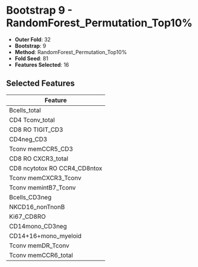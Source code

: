 # Bootstrap 9 - RandomForest_Permutation_Top10%

- **Outer Fold**: 32
- **Bootstrap**: 9
- **Method**: RandomForest_Permutation_Top10%
- **Fold Seed**: 81
- **Features Selected**: 16

## Selected Features

| Feature |
|---------|
| Bcells_total |
| CD4 Tconv_total |
| CD8 RO TIGIT_CD3 |
| CD4neg_CD3 |
| Tconv memCCR5_CD3 |
| CD8 RO CXCR3_total |
| CD8 ncytotox RO CCR4_CD8ntox |
| Tconv memCXCR3_Tconv |
| Tconv memintB7_Tconv |
| Bcells_CD3neg |
| NKCD16_nonTnonB |
| Ki67_CD8RO |
| CD14mono_CD3neg |
| CD14+16+mono_myeloid |
| Tconv memDR_Tconv |
| Tconv memCCR6_total |
